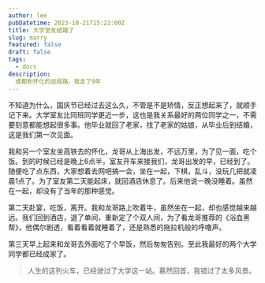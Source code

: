 ```yaml
---
author: lee
pubDatetime: 2023-10-21T15:22:00Z
title: 大学室友结婚了
slug: marry
featured: false
draft: false
tags:
  - docs
description:
  成都到怀化的这段路，我走了9年
---
```


不知道为什么，国庆节已经过去这么久，不管是不是矫情，反正想起来了，就顺手记下来。大学室友比同班同学更近一步，这也是我关系最好的两位同学之一，不需要刻意都能想起很多事。他毕业就回了老家，找了老家的姑娘，从毕业后到结婚，这是我们第一次见面。

我和另一个室友坐高铁去的怀化，龙哥从上海出发，不远万里，为了见一面，吃个饭。到的时候已经是晚上6点半，室友开车来接我们，龙哥出发的早，已经到了。随便吃了点东西，大家想着去网吧搞一会，坐在一起，下棋，乱斗，没玩几把就凌晨1点了。为了室友第二天能起床，就回酒店休息了。后来他说一晚没睡着。虽然在一起，却没有了当年的那种感觉。

第二天赴宴，吃饭，离开。我和龙哥路上吹着牛，虽然坐在一起，却也感觉越来越远。我们回到酒店，退了单间，重新定了个双人间，为了看龙哥推荐的《浴血黑帮》，他偶尔剧透，看着看着就睡着了，还是熟悉的拖拉机般的呼噜声。

第三天早上起来和龙哥去外面吃了个早饭，然后匆匆告别。至此我最好的两个大学同学都已经成家了。

> 人生的这列火车，已经驶过了大学这一站。慕然回首，我错过了太多风景。
